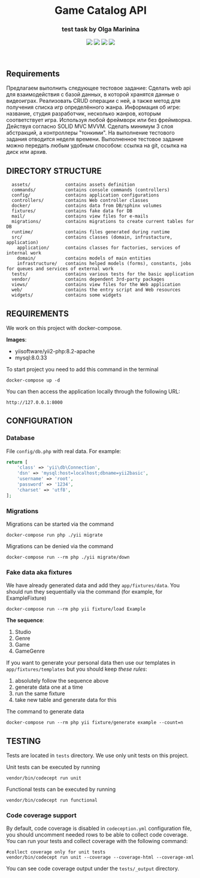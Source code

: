 <p align="center">
    <h1 align="center">Game Catalog API</h1>
    <h3 align="center">test task by Olga Marinina</h3>
</p>
<p align="center">
<img src="https://img.shields.io/badge/php-%5E8.2.0-blue">
<img src="https://img.shields.io/badge/mysql-~8.0.33-orange">
<img src="https://img.shields.io/badge/yii2-~2.0.45-green">
<img src="https://img.shields.io/badge/phpunit-~9.5.0-blue">

[//]: # (<img src="https://img.shields.io/badge/redis-5-red">)
</p>
<br>


Requirements
-------------------

Предлагаем выполнить следующее тестовое задание:
Сделать web api для взаимодействия с базой данных, в которой хранятся данные о видеоиграх.
Реализовать CRUD операции с ней, а также метод для получения списка игр определённого жанра.
Информация об игре: название, студия разработчик, несколько жанров, которым соответствует игра. Используя любой фреймворк или без фреймворка. Действуя согласно SOLID MVC MVVM.
Сделать минимум 3 слоя абстракций, а контроллеры "тонкими".
На выполнение тестового задания отводится неделя времени.
Выполненное тестовое задание можно передать любым удобным способом: ссылка на git, ссылка на диск или архив.



DIRECTORY STRUCTURE
-------------------

      assets/             contains assets definition
      commands/           contains console commands (controllers)
      config/             contains application configurations
      controllers/        contains Web controller classes
      docker/             contains data from DB/sphinx volumes
      fixtures/           contains fake data for DB
      mail/               contains view files for e-mails
      migrations/         contains migrations to create current tables for DB
      runtime/            contains files generated during runtime
      src/                contains classes (domain, infrustacture, application)
        application/      contains classes for factories, services of internal work
        domain/           contains models of main entities
        infrastructure/   contains helped models (forms), constants, jobs for queues and services of external work
      tests/              contains various tests for the basic application
      vendor/             contains dependent 3rd-party packages
      views/              contains view files for the Web application
      web/                contains the entry script and Web resources
      widgets/            contains some widgets



REQUIREMENTS
------------

We work on this project with docker-compose.

**Images**:
* yiisoftware/yii2-php:8.2-apache
* mysql:8.0.33

To start project you need to add this command in the terminal

```
docker-compose up -d
```

You can then access the application locally through the following URL:

    http://127.0.0.1:8000



CONFIGURATION
-------------

### Database

File `config/db.php` with real data. For example:

```php
return [
    'class' => 'yii\db\Connection',
    'dsn' => 'mysql:host=localhost;dbname=yii2basic',
    'username' => 'root',
    'password' => '1234',
    'charset' => 'utf8',
];
```


### Migrations

Migrations can be started via the command

```
docker-compose run php ./yii migrate
```

Migrations can be denied via the command

```
docker-compose run --rm php ./yii migrate/down
```


### Fake data aka fixtures

We have already generated data and add they `app/fixtures/data`.
You should run they sequentially via the command (for example, for ExampleFixture)

```
docker-compose run --rm php yii fixture/load Example
```

**The sequence**:
1. Studio
2. Genre
3. Game
4. GameGenre

If you want to generate your personal data then use our templates in `app/fixtures/templates` but you should keep *these rules*:
1. absolutely follow the sequence above
2. generate data one at a time
3. run the same fixture
4. take new table and generate data for this

The command to generate data

```
docker-compose run --rm php yii fixture/generate example --count=n
```

TESTING
-------

Tests are located in `tests` directory. We use only unit tests on this project.

Unit tests can be executed by running

```
vendor/bin/codecept run unit
```

Functional tests can be executed by running

```
vendor/bin/codecept run functional
```


### Code coverage support

By default, code coverage is disabled in `codeception.yml` configuration file, you should uncomment needed rows to be able
to collect code coverage. You can run your tests and collect coverage with the following command:

```
#collect coverage only for unit tests
vendor/bin/codecept run unit --coverage --coverage-html --coverage-xml
```

You can see code coverage output under the `tests/_output` directory.
